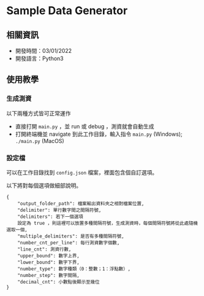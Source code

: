 # Sample Data Generator

## 相關資訊

- 開發時間：03/01/2022
- 開發語言：Python3

## 使用教學

### 生成測資

以下兩種方式皆可正常運作

- 直接打開 `main.py` ，並 run 或 debug ，測資就會自動生成
- 打開終端機並 navigate 到此工作目錄，輸入指令 `main.py` (Windows); `./main.py` (MacOS)

### 設定檔

可以在工作目錄找到 `config.json` 檔案，裡面包含個自訂選項。

以下將對每個選項做細部說明。

```
{
    "output_folder_path": 檔案輸出資料夾之相對檔案位置,
    "delimiter": 單行數字間之間隔符號,
    "delimiters": 若下一個選項
    設定為 true ，則這裡可以放置多種間隔符號，生成測資時，每個間隔符號將從此處隨機選取一個,
    "multiple_delimiters": 是否有多種間隔符號,
    "number_cnt_per_line": 每行測資數字個數,
    "line_cnt": 測資行數,
    "upper_bound": 數字上界,
    "lower_bound": 數字下界,
    "number_type": 數字種類（0：整數；1：浮點數）,
    "number_step": 數字間隔,
    "decimal_cnt": 小數點後顯示至幾位
}
```